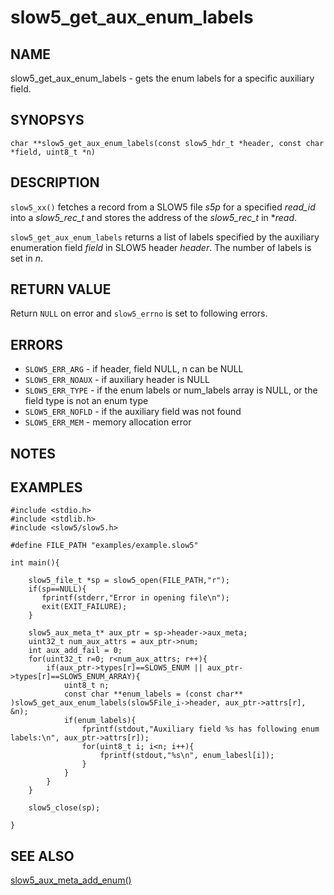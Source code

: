 # slow5_get_aux_enum_labels

## NAME

slow5_get_aux_enum_labels - gets the enum labels for a specific auxiliary field.

## SYNOPSYS

`char **slow5_get_aux_enum_labels(const slow5_hdr_t *header, const char *field, uint8_t *n)`

## DESCRIPTION

`slow5_xx()` fetches a record from a SLOW5 file *s5p* for a specified *read_id* into a *slow5_rec_t* and stores the address of the *slow5_rec_t* in **read*.

`slow5_get_aux_enum_labels` returns a list of labels specified by the auxiliary enumeration field *field* in SLOW5 header *header*. The number of labels is set in *n*.


## RETURN VALUE

Return `NULL` on error and `slow5_errno` is set to following errors.

## ERRORS

* `SLOW5_ERR_ARG` - if header, field NULL, n can be NULL
* `SLOW5_ERR_NOAUX` - if auxiliary header is NULL
* `SLOW5_ERR_TYPE` - if the enum labels or num_labels array is NULL, or the field type is not an enum type
* `SLOW5_ERR_NOFLD` - if the auxiliary field was not found
* `SLOW5_ERR_MEM` - memory allocation error

## NOTES


## EXAMPLES

```
#include <stdio.h>
#include <stdlib.h>
#include <slow5/slow5.h>

#define FILE_PATH "examples/example.slow5"

int main(){

    slow5_file_t *sp = slow5_open(FILE_PATH,"r");
    if(sp==NULL){
       fprintf(stderr,"Error in opening file\n");
       exit(EXIT_FAILURE);
    }
    
    slow5_aux_meta_t* aux_ptr = sp->header->aux_meta;
    uint32_t num_aux_attrs = aux_ptr->num;
    int aux_add_fail = 0;
    for(uint32_t r=0; r<num_aux_attrs; r++){
        if(aux_ptr->types[r]==SLOW5_ENUM || aux_ptr->types[r]==SLOW5_ENUM_ARRAY){
            uint8_t n;
            const char **enum_labels = (const char** )slow5_get_aux_enum_labels(slow5File_i->header, aux_ptr->attrs[r], &n);
            if(enum_labels){
                fprintf(stdout,"Auxiliary field %s has following enum labels:\n", aux_ptr->attrs[r]);
                for(uint8_t i; i<n; i++){
                    fprintf(stdout,"%s\n", enum_labesl[i]);
                }
            }
        }
    }

    slow5_close(sp);

}
```

## SEE ALSO
[slow5_aux_meta_add_enum()](slow5_aux_meta_add_enum.md)